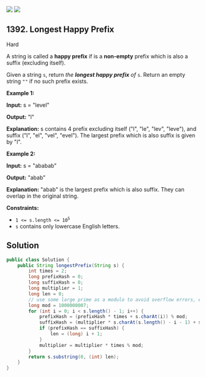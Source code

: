 [![](https://img.shields.io/github/stars/javadev/LeetCode-in-Java?label=Stars&style=flat-square)](https://github.com/javadev/LeetCode-in-Java)
[![](https://img.shields.io/github/forks/javadev/LeetCode-in-Java?label=Fork%20me%20on%20GitHub%20&style=flat-square)](https://github.com/javadev/LeetCode-in-Java/fork)

## 1392\. Longest Happy Prefix

Hard

A string is called a **happy prefix** if is a **non-empty** prefix which is also a suffix (excluding itself).

Given a string `s`, return _the **longest happy prefix** of_ `s`. Return an empty string `""` if no such prefix exists.

**Example 1:**

**Input:** s = "level"

**Output:** "l"

**Explanation:** s contains 4 prefix excluding itself ("l", "le", "lev", "leve"), and suffix ("l", "el", "vel", "evel"). The largest prefix which is also suffix is given by "l".

**Example 2:**

**Input:** s = "ababab"

**Output:** "abab"

**Explanation:** "abab" is the largest prefix which is also suffix. They can overlap in the original string.

**Constraints:**

*   <code>1 <= s.length <= 10<sup>5</sup></code>
*   `s` contains only lowercase English letters.

## Solution

```java
public class Solution {
    public String longestPrefix(String s) {
        int times = 2;
        long prefixHash = 0;
        long suffixHash = 0;
        long multiplier = 1;
        long len = 0;
        // use some large prime as a modulo to avoid overflow errors, e.g. 10 ^ 9 + 7.
        long mod = 1000000007;
        for (int i = 0; i < s.length() - 1; i++) {
            prefixHash = (prefixHash * times + s.charAt(i)) % mod;
            suffixHash = (multiplier * s.charAt(s.length() - i - 1) + suffixHash) % mod;
            if (prefixHash == suffixHash) {
                len = (long) i + 1;
            }
            multiplier = multiplier * times % mod;
        }
        return s.substring(0, (int) len);
    }
}
```
